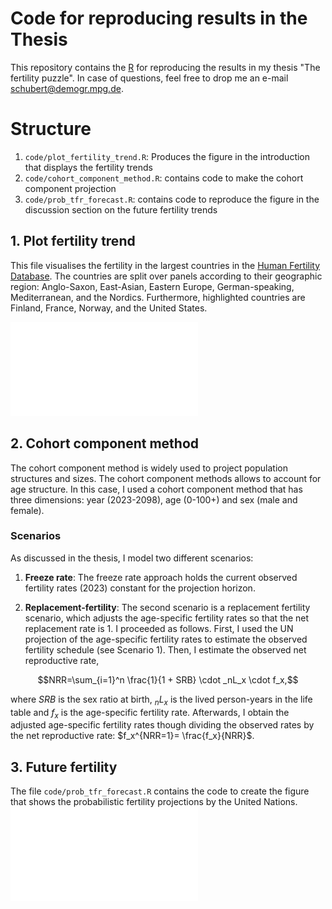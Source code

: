 # Code for reproducing results in the Thesis
This repository contains the [R](https://cran.r-project.org/) for reproducing the results in my thesis "The fertility puzzle". In case of questions, feel free to drop me an e-mail <schubert@demogr.mpg.de>.


# Structure
1. `code/plot_fertility_trend.R`: Produces the figure in the introduction that displays the fertility trends
2. `code/cohort_component_method.R`: contains code to make the cohort component projection
3. `code/prob_tfr_forecast.R`: contains code to reproduce the figure in the discussion section on the future fertility trends

## 1. Plot fertility trend
This file visualises the fertility in the largest countries in the [Human Fertility Database](https://www.humanfertility.org/). The countries are split over panels according to their geographic region: Anglo-Saxon, East-Asian, Eastern Europe, German-speaking, Mediterranean, and the Nordics. Furthermore, highlighted countries are Finland, France, Norway, and the United States.


![Time trend of the total fertility rate across countries grouped by geographic-cultural similarities in the period between 2000 and 2020. *Source:* Data is obtained from the Human Fertility Database.](./figures/panel_fertility.pdf)

## 2. Cohort component method
The cohort component method is widely used to project population structures and sizes. The cohort component methods allows to account for age structure. In this case, I used a cohort component method that has three dimensions: year (2023-2098), age (0-100+) and sex (male and female).

### Scenarios
As discussed in the thesis, I model two different scenarios:

1. **Freeze rate**: The freeze rate approach holds the current observed fertility rates (2023) constant for the projection horizon.

2. **Replacement-fertility**: The second scenario is a replacement fertility scenario, which adjusts the age-specific fertility rates so that the net replacement rate is 1. I proceeded as follows. First, I used the UN projection of the age-specific fertility rates to estimate the observed fertility schedule (see Scenario 1). Then, I estimate the observed net reproductive rate, 

$$NRR=\sum_{i=1}^n \frac{1}{1 + SRB} \cdot _nL_x \cdot f_x,$$

where $SRB$ is the sex ratio at birth, $_nL_x$ is the lived person-years in the life table and $f_x$ is the age-specific fertility rate. Afterwards, I obtain the adjusted age-specific fertility rates though dividing the observed rates by the net reproductive rate: $f_x^{NRR=1}= \frac{f_x}{NRR}$.


## 3. Future fertility
The file `code/prob_tfr_forecast.R` contains the code to create the figure that shows the probabilistic fertility projections by the United Nations.
![This figure displays the median, min, max and the Monte Carlo forecasts of the total fertility rate by the United Nations population division.](./figures/un_prob_projections.pdf)


